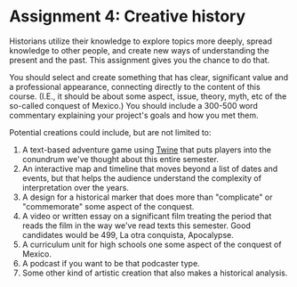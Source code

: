 # Assignment 4: Creative history  

Historians utilize their knowledge to explore topics more deeply, spread knowledge to other people, and create new ways of understanding the present and the past. This assignment gives you the chance to do that. 

You should select and create something that has clear, significant value and a professional appearance, connecting directly to the content of this course. (I.E., it should be about some aspect, issue, theory, myth, etc of the so-called conquest of Mexico.) You should include a 300-500 word commentary explaining your project's goals and how you met them. 

Potential creations could include, but are not limited to:

1. A text-based adventure game using [Twine](https://twinery.org/) that puts players into the conundrum we've thought about this entire semester. 
2. An interactive map and timeline that moves beyond a list of dates and events, but that helps the audience understand the complexity of interpretation over the years.
3. A design for a historical marker that does more than "complicate" or "commemorate" some aspect of the conquest. 
4. A video or written essay on a significant film treating the period that reads the film in the way we've read texts this semester. Good candidates would be 499, La otra conquista, Apocalypse.
5. A curriculum unit for high schools one some aspect of the conquest of Mexico. 
6. A podcast if you want to be that podcaster type.
7. Some other kind of artistic creation that also makes a historical analysis. 